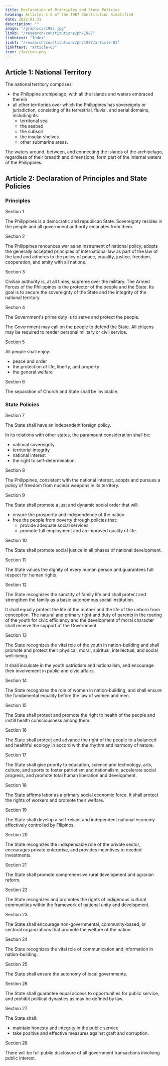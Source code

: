 ```yaml
---
title: Declaration of Principles and State Policies
heading: Articles 1-2 of the 1987 Constitution Simplified
date: 2022-01-31
description: ""
image: "/graphics/1987.jpg"
linkb: "/research/constitutions/ph/1987"
linkbtext: "Index"
linkf: "/research/constitutions/ph/1987/article-03"
linkftext: "article-03"
icon: /favicon.png
---
```


<!-- ## PREAMBLE

We, the sovereign Filipino people, imploring the aid of Almighty God, in order to build a just and humane society and establish a Government that shall embody our ideals and aspirations, promote the common good, conserve and develop our patrimony, and secure to ourselves and our posterity the blessings of independence and democracy under the rule of law and a regime of truth, justice, freedom, love, equality, and peace, do ordain and promulgate this Constitution. -->


## Article 1: National Territory

The national territory comprises:
- the Philippine archipelago, with all the islands and waters embraced therein
- all other territories over which the Philippines has sovereignty or jurisdiction, consisting of its terrestrial, fluvial, and aerial domains, including its:
  - territorial sea
  - the seabed
  - the subsoil
  - the insular shelves
  - other submarine areas. 

The waters around, between, and connecting the islands of the archipelago, regardless of their breadth and dimensions, form part of the internal waters of the Philippines.


## Article 2: Declaration of Principles and State Policies

### Principles

Section 1

The Philippines is a democratic and republican State. Sovereignty resides in the people and all government authority emanates from them.

Section 2

The Philippines renounces war as an instrument of national policy, adopts the generally accepted principles of international law as part of the law of the land and adheres to the policy of peace, equality, justice, freedom, cooperation, and amity with all nations.

Section 3

Civilian authority is, at all times, supreme over the military. The Armed Forces of the Philippines is the protector of the people and the State. Its goal is to secure the sovereignty of the State and the integrity of the national territory.

Section 4

The Government's prime duty is to serve and protect the people. 

The Government may call on the people to defend the State. All citizens may be required to render personal military or civil service.


Section 5

All people shall enjoy:
- peace and order
- the protection of life, liberty, and property
- the general welfare


Section 6

The separation of Church and State shall be inviolable.



### State Policies

Section 7

The State shall have an independent foreign policy. 

In its relations with other states, the paramount consideration shall be:
- national sovereignty
- territorial integrity
- national interest
- the right to self-determination.


Section 8

The Philippines, consistent with the national interest, adopts and pursues a policy of freedom from nuclear weapons in its territory.


Section 9

The State shall promote a just and dynamic social order that will:
- ensure the prosperity and independence of the nation
- free the people from poverty through policies that:
  - provide adequate social services
  - promote full employment<!-- , a rising standard of living, --> and an improved quality of life.


Section 10

The State shall promote social justice in all phases of national development.

Section 11

The State values the dignity of every human person and guarantees full respect for human rights.

Section 12

The State recognizes the sanctity of family life and shall protect and strengthen the family as a basic autonomous social institution. 

It shall equally protect the life of the mother and the life of the unborn from conception. The natural and primary right and duty of parents in the rearing of the youth for civic efficiency and the development of moral character shall receive the support of the Government.


Section 13

The State recognizes the vital role of the youth in nation-building and shall promote and protect their physical, moral, spiritual, intellectual, and social well-being. 

It shall inculcate in the youth patriotism and nationalism, and encourage their involvement in public and civic affairs.

Section 14

The State recognizes the role of women in nation-building, and shall ensure the fundamental equality before the law of women and men.

Section 15

The State shall protect and promote the right to health of the people and instill health consciousness among them.

Section 16

The State shall protect and advance the right of the people to a balanced and healthful ecology in accord with the rhythm and harmony of nature.

Section 17

The State shall give priority to education, science and technology, arts, culture, and sports to foster patriotism and nationalism, accelerate social progress, and promote total human liberation and development.

Section 18

The State affirms labor as a primary social economic force. It shall protect the rights of workers and promote their welfare.

Section 19

The State shall develop a self-reliant and independent national economy effectively controlled by Filipinos.

Section 20

The State recognizes the indispensable role of the private sector, encourages private enterprise, and provides incentives to needed investments.

Section 21

The State shall promote comprehensive rural development and agrarian reform.

Section 22

The State recognizes and promotes the rights of indigenous cultural communities within the framework of national unity and development.

Section 23

The State shall encourage non-governmental, community-based, or sectoral organizations that promote the welfare of the nation.

Section 24

The State recognizes the vital role of communication and information in nation-building.

Section 25

The State shall ensure the autonomy of local governments.

Section 26

The State shall guarantee equal access to opportunities for public service, and prohibit political dynasties as may be defined by law.

Section 27

The State shall:
- maintain honesty and integrity in the public service
- take positive and effective measures against graft and corruption.


Section 28

<!-- Subject to reasonable conditions prescribed by law, the State adopts and implements a policy of --> 

There will be full public disclosure of all government transactions involving public interest.
